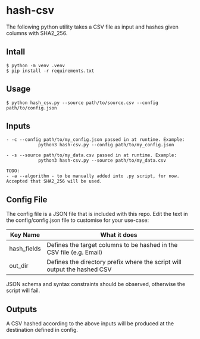 # hash-csv
The following python utility takes a CSV file as input and hashes given columns with SHA2_256.


## Intall

```
$ python -m venv .venv
$ pip install -r requirements.txt
```

## Usage

```
$ python hash_csv.py --source path/to/source.csv --config path/to/config.json
```

## Inputs
```
- -c --config path/to/my_config.json passed in at runtime. Example:           
            python3 hash-csv.py --config path/to/my_config.json

- -s --source path/to/my_data.csv passed in at runtime. Example:          
            python3 hash-csv.py --source path/to/my_data.csv

TODO:
- -a --algorithm - to be manually added into .py script, for now. Accepted that SHA2_256 will be used.
```

## Config File
The config file is a JSON file that is included with this repo. Edit the text in the config/config.json file to customise for your use-case:

| Key Name    | What it does |
| ----------  | ------------ |
| hash_fields | Defines the target columns to be hashed in the CSV file (e.g. Email)     |
| out_dir     | Defines the directory prefix where the script will output the hashed CSV |

JSON schema and syntax constraints should be observed, otherwise the script will fail.

## Outputs
A CSV hashed according to the above inputs will be produced at the destination defined in config.